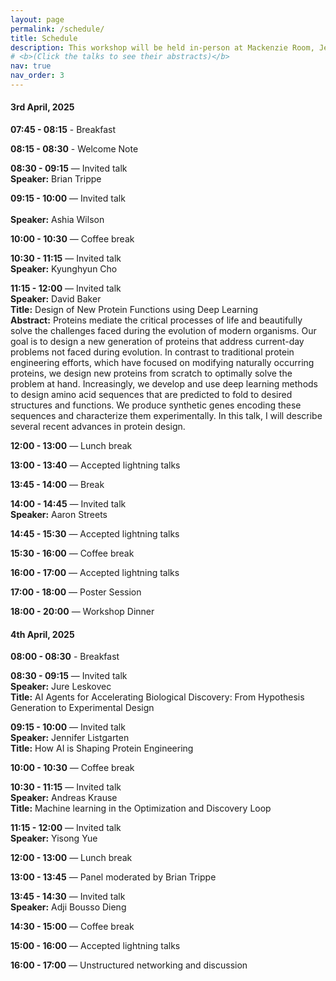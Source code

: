 ```yaml
---
layout: page
permalink: /schedule/
title: Schedule
description: This workshop will be held in-person at Mackenzie Room, Jen-Hsun Huang Engineering Center, Stanford University on April 3rd and April 4th, 2025. The session will cover invited talks, contributed lightning talks, and a panel discussion. Long invited talks span for 45 minutes, short talks for 20 minutes and contributed lightning talks for 10 minutes each. The tentative schedule in local time zone, Pacific Stanford Time (PST), can be found below. 
# <b>(Click the talks to see their abstracts)</b>
nav: true
nav_order: 3
---
```


#### 3rd April, 2025

**07:45 - 08:15** - Breakfast 

**08:15 - 08:30** - Welcome Note

**08:30 - 09:15** — Invited talk<br>
                    **Speaker:** Brian Trippe

**09:15 - 10:00** — Invited talk<br>  
                    **Speaker:** Ashia Wilson

**10:00 - 10:30** — Coffee break

**10:30 - 11:15** — Invited talk<br>
                **Speaker:** Kyunghyun Cho

**11:15 - 12:00** — Invited talk<br>
                **Speaker:** David Baker<br>
                **Title:** Design of New Protein Functions using Deep Learning<br>
                **Abstract:** Proteins mediate the critical processes of life and beautifully solve the challenges faced during the evolution of modern organisms. Our goal is to design a new generation of proteins that address current-day problems not faced during evolution. In contrast to traditional protein engineering efforts, which have focused on modifying naturally occurring proteins, we design new proteins from scratch to optimally solve the problem at hand. Increasingly, we develop and use deep learning methods to design amino acid sequences that are predicted to fold to desired structures and functions. We produce synthetic genes encoding these sequences and characterize them experimentally. In this talk, I will describe several recent advances in protein design.

**12:00 - 13:00** — Lunch break

**13:00 - 13:40** — Accepted lightning talks

**13:45 - 14:00** — Break

**14:00 - 14:45** — Invited talk<br>
                    **Speaker:** Aaron Streets

**14:45 - 15:30** — Accepted lightning talks

**15:30 - 16:00** — Coffee break

**16:00 - 17:00** — Accepted lightning talks

**17:00 - 18:00** — Poster Session

**18:00 - 20:00** — Workshop Dinner 
	
#### 4th April, 2025

**08:00 - 08:30** - Breakfast 

**08:30 - 09:15** — Invited talk<br> 
                **Speaker:** Jure Leskovec<br>
                **Title:** AI Agents for Accelerating Biological Discovery: From Hypothesis Generation to Experimental Design

**09:15 - 10:00** — Invited talk<br> 
                **Speaker:** Jennifer Listgarten<br>
                **Title:** How AI is Shaping Protein Engineering

**10:00 - 10:30** — Coffee break

**10:30 - 11:15** — Invited talk<br> 
                **Speaker:** Andreas Krause<br>
                **Title:** Machine learning in the Optimization and Discovery Loop

**11:15 - 12:00** — Invited talk<br> 
                    **Speaker:** Yisong Yue

**12:00 - 13:00** — Lunch break

**13:00 - 13:45** — Panel moderated by Brian Trippe

**13:45 - 14:30** — Invited talk<br> 
                    **Speaker:** Adji Bousso Dieng
                    
**14:30 - 15:00** — Coffee break

**15:00 - 16:00** — Accepted lightning talks

**16:00 - 17:00** — Unstructured networking and discussion